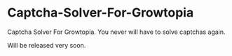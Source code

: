 # Captcha-Solver-For-Growtopia
Captcha Solver For Growtopia. You never will have to solve captchas again.

Will be released very soon.
